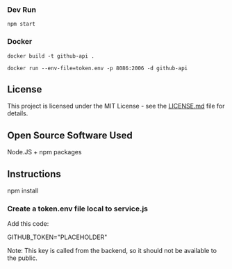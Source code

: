 ### Dev Run

`npm start`

### Docker

`docker build -t github-api .`

`docker run --env-file=token.env -p 8086:2006 -d github-api`

## License

This project is licensed under the MIT License - see the [LICENSE.md](https://github.com/Seneca-CDOT/ostep-dashboard/blob/dashboard/GITHUB_API/LICENSE) file for details.

## Open Source Software Used

Node.JS + npm packages

## Instructions

npm install

### Create a token.env file local to service.js

Add this code: 

GITHUB_TOKEN="PLACEHOLDER"

Note: This key is called from the backend, so it should not be available to the public.
